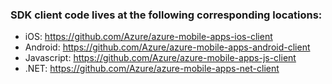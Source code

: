 ### SDK client code lives at the following corresponding locations:
- iOS: https://github.com/Azure/azure-mobile-apps-ios-client
- Android: https://github.com/Azure/azure-mobile-apps-android-client
- Javascript: https://github.com/Azure/azure-mobile-apps-js-client
- .NET: https://github.com/Azure/azure-mobile-apps-net-client
